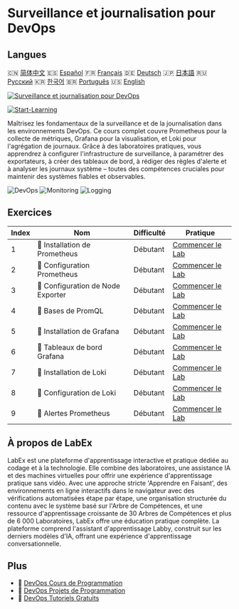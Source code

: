 # Surveillance et journalisation pour DevOps

## Langues

🇨🇳 [简体中文](README_zh.md) 🇪🇸 [Español](README_es.md) 🇫🇷 [Français](README_fr.md) 🇩🇪 [Deutsch](README_de.md) 🇯🇵 [日本語](README_ja.md) 🇷🇺 [Русский](README_ru.md) 🇰🇷 [한국어](README_ko.md) 🇧🇷 [Português](README_pt.md) 🇺🇸 [English](README.md) 

[![Surveillance et journalisation pour DevOps](https://cover-creator.labex.io/monitoring-and-logging-for-devops.png?lang=fr)](https://labex.io/fr/courses/monitoring-and-logging-for-devops)

[![Start-Learning](https://img.shields.io/badge/Start-Learning-whitesmoke?style=for-the-badge)](https://labex.io/fr/courses/monitoring-and-logging-for-devops)

Maîtrisez les fondamentaux de la surveillance et de la journalisation dans les environnements DevOps. Ce cours complet couvre Prometheus pour la collecte de métriques, Grafana pour la visualisation, et Loki pour l'agrégation de journaux. Grâce à des laboratoires pratiques, vous apprendrez à configurer l'infrastructure de surveillance, à paramétrer des exportateurs, à créer des tableaux de bord, à rédiger des règles d'alerte et à analyser les journaux système – toutes des compétences cruciales pour maintenir des systèmes fiables et observables.

![DevOps](https://img.shields.io/badge/DevOps-whitesmoke?style=for-the-badge&logo=devops)
![Monitoring](https://img.shields.io/badge/Monitoring-whitesmoke?style=for-the-badge&logo=monitoring)
![Logging](https://img.shields.io/badge/Logging-whitesmoke?style=for-the-badge&logo=logging)


## Exercices

|   Index | Nom                                | Difficulté   | Pratique                                                                                                            |
|---------|------------------------------------|--------------|---------------------------------------------------------------------------------------------------------------------|
|       1 | 📖  Installation de Prometheus     | Débutant     | <a target='_blank' href='https://labex.io/fr/tutorials/docker-prometheus-installation-601811'>Commencer le Lab</a>  |
|       2 | 📖  Configuration Prometheus       | Débutant     | <a target='_blank' href='https://labex.io/fr/tutorials/docker-prometheus-configuration-601818'>Commencer le Lab</a> |
|       3 | 📖  Configuration de Node Exporter | Débutant     | <a target='_blank' href='https://labex.io/fr/tutorials/docker-node-exporter-setup-601825'>Commencer le Lab</a>      |
|       4 | 📖  Bases de PromQL                | Débutant     | <a target='_blank' href='https://labex.io/fr/tutorials/docker-promql-basics-601827'>Commencer le Lab</a>            |
|       5 | 📖  Installation de Grafana        | Débutant     | <a target='_blank' href='https://labex.io/fr/tutorials/docker-grafana-installation-601822'>Commencer le Lab</a>     |
|       6 | 📖  Tableaux de bord Grafana       | Débutant     | <a target='_blank' href='https://labex.io/fr/tutorials/docker-grafana-dashboards-601821'>Commencer le Lab</a>       |
|       7 | 📖  Installation de Loki           | Débutant     | <a target='_blank' href='https://labex.io/fr/tutorials/docker-loki-installation-601824'>Commencer le Lab</a>        |
|       8 | 📖  Configuration de Loki          | Débutant     | <a target='_blank' href='https://labex.io/fr/tutorials/docker-loki-configuration-601823'>Commencer le Lab</a>       |
|       9 | 📖  Alertes Prometheus             | Débutant     | <a target='_blank' href='https://labex.io/fr/tutorials/docker-prometheus-alerts-601826'>Commencer le Lab</a>        |

## À propos de LabEx

LabEx est une plateforme d'apprentissage interactive et pratique dédiée au codage et à la technologie. Elle combine des laboratoires, une assistance IA et des machines virtuelles pour offrir une expérience d'apprentissage pratique sans vidéo. Avec une approche stricte 'Apprendre en Faisant', des environnements en ligne interactifs dans le navigateur avec des vérifications automatisées étape par étape, une organisation structurée du contenu avec le système basé sur l'Arbre de Compétences, et une ressource d'apprentissage croissante de 30 Arbres de Compétences et plus de 6 000 Laboratoires, LabEx offre une éducation pratique complète. La plateforme comprend l'assistant d'apprentissage Labby, construit sur les derniers modèles d'IA, offrant une expérience d'apprentissage conversationnelle.

## Plus

- 🔗 [DevOps Cours de Programmation](https://github.com/labex-labs/awesome-programming-courses)
- 🔗 [DevOps Projets de Programmation](https://github.com/labex-labs/awesome-programming-projects)
- 🔗 [DevOps Tutoriels Gratuits](https://github.com/labex-labs/devops-free-tutorials)

